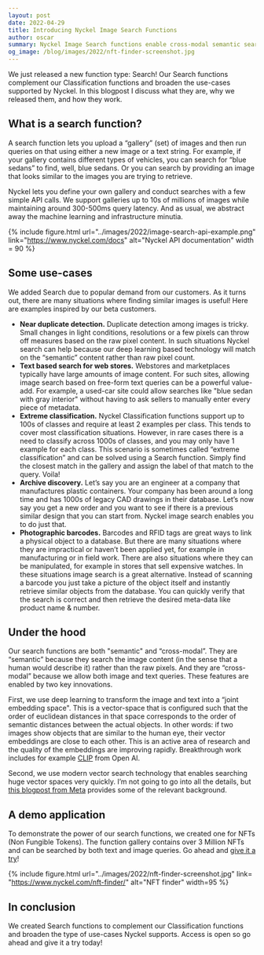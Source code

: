 ```yaml
---
layout: post
date: 2022-04-29
title: Introducing Nyckel Image Search Functions
author: oscar
summary: Nyckel Image Search functions enable cross-modal semantic search of images and text using the latest Deep Learning technology. Get started with a few simple API commands.
og_image: /blog/images/2022/nft-finder-screenshot.jpg
---
```


We just released a new function type: Search! Our Search functions complement our Classification functions and broaden the use-cases supported by Nyckel. In this blogpost I discuss what they are, why we released them, and how they work.

## What is a search function?

A search function lets you upload a “gallery” (set) of images and then run queries on that using either a new image or a text string. For example, if your gallery contains different types of vehicles, you can search for “blue sedans” to find, well, blue sedans. Or you can search by providing an image that looks similar to the images you are trying to retrieve.

Nyckel lets you define your own gallery and conduct searches with a few simple API calls. We support galleries up to 10s of millions of images while maintaining around 300-500ms query latency. And as usual, we abstract away the machine learning and infrastructure minutia.

{% include figure.html url="../images/2022/image-search-api-example.png" link="https://www.nyckel.com/docs" alt="Nyckel API documentation" width = 90 %}

## Some use-cases

We added Search due to popular demand from our customers. As it turns out, there are many situations where finding similar images is useful! Here are examples inspired by our beta customers.

- **Near duplicate detection.** Duplicate detection among images is tricky. Small changes in light conditions, resolutions or a few pixels can throw off measures based on the raw pixel content. In such situations Nyckel search can help because our deep learning based technology will match on the “semantic” content rather than raw pixel count.
- **Text based search for web stores.** Webstores and marketplaces typically have large amounts of image content. For such sites, allowing image search based on free-form text queries can be a powerful value-add. For example, a used-car site could allow searches like "blue sedan with gray interior" without having to ask sellers to manually enter every piece of metadata.
- **Extreme classification.** Nyckel Classification functions support up to 100s of classes and require at least 2 examples per class. This tends to cover most classification situations. However, in rare cases there is a need to classify across 1000s of classes, and you may only have 1 example for each class. This scenario is sometimes called “extreme classification” and can be solved using a Search function. Simply find the closest match in the gallery and assign the label of that match to the query. Voila!
- **Archive discovery.** Let’s say you are an engineer at a company that manufactures plastic containers. Your company has been around a long time and has 1000s of legacy CAD drawings in their database. Let’s now say you get a new order and you want to see if there is a previous similar design that you can start from. Nyckel image search enables you to do just that.
- **Photographic barcodes.** Barcodes and RFID tags are great ways to link a physical object to a database. But there are many situations where they are impractical or haven’t been applied yet, for example in manufacturing or in field work. There are also situations where they can be manipulated, for example in stores that sell expensive watches. In these situations image search is a great alternative. Instead of scanning a barcode you just take a picture of the object itself and instantly retrieve similar objects from the database. You can quickly verify that the search is correct and then retrieve the desired meta-data like product name & number.

## Under the hood

Our search functions are both "semantic" and “cross-modal”. They are “semantic” because they search the image content (in the sense that a human would describe it) rather than the raw pixels. And they are “cross-modal” because we allow both image and text queries. These features are enabled by two key innovations.

First, we use deep learning to transform the image and text into a “joint embedding space". This is a vector-space that is configured such that the order of euclidean distances in that space corresponds to the order of semantic distances between the actual objects. In other words: if two images show objects that are similar to the human eye, their vector embeddings are close to each other. This is an active area of research and the quality of the embeddings are improving rapidly. Breakthrough work includes for example [CLIP](https://openai.com/research/clip) from Open AI.

Second, we use modern vector search technology that enables searching huge vector spaces very quickly. I’m not going to go into all the details, but [this blogpost from Meta](https://www.pinecone.io/learn/vector-database/) provides some of the relevant background.

## A demo application

To demonstrate the power of our search functions, we created one for NFTs (Non Fungible Tokens). The function gallery contains over 3 Million NFTs and can be searched by both text and image queries. Go ahead and [give it a try](https://www.nyckel.com/nft-finder/)!

{% include figure.html url="../images/2022/nft-finder-screenshot.jpg" link= "https://www.nyckel.com/nft-finder/" alt="NFT finder" width=95 %}

## In conclusion

We created Search functions to complement our Classification functions and broaden the type of use-cases Nyckel supports. Access is open so go ahead and give it a try today!
